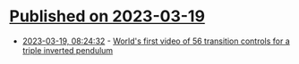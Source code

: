 # [Published on 2023-03-19](index.md)

* [2023-03-19, 08:24:32](https://lobste.rs/s/sxnuos/world_s_first_video_56_transition) - [World's first video of 56  transition controls for a triple inverted pendulum](https://www.youtube.com/watch?v=I5GvwWKkBmg)
